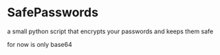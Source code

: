 # SafePasswords
a small python script that encrypts your passwords and keeps them safe

for now is only base64
